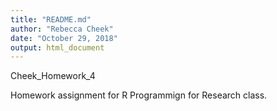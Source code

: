 ```yaml
---
title: "README.md"
author: "Rebecca Cheek"
date: "October 29, 2018"
output: html_document
---
```


Cheek_Homework_4

Homework assignment for R Programmign for Research class. 
